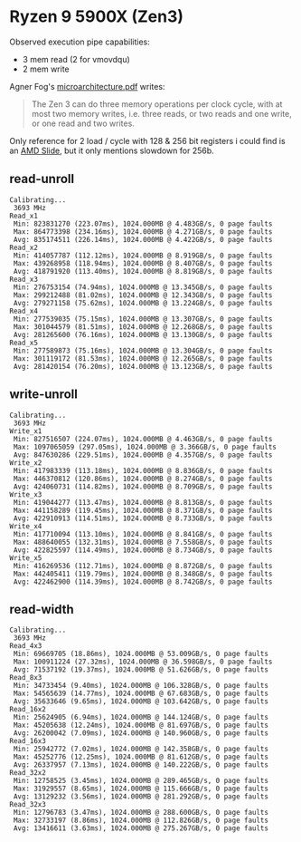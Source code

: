 # Ryzen 9 5900X (Zen3)
Observed execution pipe capabilities:
- 3 mem read (2 for vmovdqu)
- 2 mem write

Agner Fog's [microarchitecture.pdf](https://www.agner.org/optimize/microarchitecture.pdf) writes:
> The Zen 3 can do three memory operations per clock cycle, with at most two memory writes, i.e. three reads, or two reads and one write, or one read and two writes.

Only reference for 2 load / cycle with 128 & 256 bit registers i could find is an [AMD Slide](https://images.anandtech.com/doci/16214/Zen3_arch_17.jpg), but it only mentions slowdown for 256b.

## read-unroll
```
Calibrating...
 3693 MHz
Read_x1
 Min: 823831270 (223.07ms), 1024.000MB @ 4.483GB/s, 0 page faults
 Max: 864773398 (234.16ms), 1024.000MB @ 4.271GB/s, 0 page faults
 Avg: 835174511 (226.14ms), 1024.000MB @ 4.422GB/s, 0 page faults
Read_x2
 Min: 414057787 (112.12ms), 1024.000MB @ 8.919GB/s, 0 page faults
 Max: 439268958 (118.94ms), 1024.000MB @ 8.407GB/s, 0 page faults
 Avg: 418791920 (113.40ms), 1024.000MB @ 8.819GB/s, 0 page faults
Read_x3
 Min: 276753154 (74.94ms), 1024.000MB @ 13.345GB/s, 0 page faults
 Max: 299212488 (81.02ms), 1024.000MB @ 12.343GB/s, 0 page faults
 Avg: 279271158 (75.62ms), 1024.000MB @ 13.224GB/s, 0 page faults
Read_x4
 Min: 277539035 (75.15ms), 1024.000MB @ 13.307GB/s, 0 page faults
 Max: 301044579 (81.51ms), 1024.000MB @ 12.268GB/s, 0 page faults
 Avg: 281265600 (76.16ms), 1024.000MB @ 13.130GB/s, 0 page faults
Read_x5
 Min: 277589873 (75.16ms), 1024.000MB @ 13.304GB/s, 0 page faults
 Max: 301119172 (81.53ms), 1024.000MB @ 12.265GB/s, 0 page faults
 Avg: 281420154 (76.20ms), 1024.000MB @ 13.123GB/s, 0 page faults
```

## write-unroll
```
Calibrating...
 3693 MHz
Write_x1
 Min: 827516507 (224.07ms), 1024.000MB @ 4.463GB/s, 0 page faults
 Max: 1097065059 (297.05ms), 1024.000MB @ 3.366GB/s, 0 page faults
 Avg: 847630286 (229.51ms), 1024.000MB @ 4.357GB/s, 0 page faults
Write_x2
 Min: 417983339 (113.18ms), 1024.000MB @ 8.836GB/s, 0 page faults
 Max: 446370812 (120.86ms), 1024.000MB @ 8.274GB/s, 0 page faults
 Avg: 424060731 (114.82ms), 1024.000MB @ 8.709GB/s, 0 page faults
Write_x3
 Min: 419044277 (113.47ms), 1024.000MB @ 8.813GB/s, 0 page faults
 Max: 441158289 (119.45ms), 1024.000MB @ 8.371GB/s, 0 page faults
 Avg: 422910913 (114.51ms), 1024.000MB @ 8.733GB/s, 0 page faults
Write_x4
 Min: 417710094 (113.10ms), 1024.000MB @ 8.841GB/s, 0 page faults
 Max: 488640055 (132.31ms), 1024.000MB @ 7.558GB/s, 0 page faults
 Avg: 422825597 (114.49ms), 1024.000MB @ 8.734GB/s, 0 page faults
Write_x5
 Min: 416269536 (112.71ms), 1024.000MB @ 8.872GB/s, 0 page faults
 Max: 442405411 (119.79ms), 1024.000MB @ 8.348GB/s, 0 page faults
 Avg: 422462900 (114.39ms), 1024.000MB @ 8.742GB/s, 0 page faults
```

## read-width
```
Calibrating...
 3693 MHz
Read_4x3
 Min: 69669705 (18.86ms), 1024.000MB @ 53.009GB/s, 0 page faults
 Max: 100911224 (27.32ms), 1024.000MB @ 36.598GB/s, 0 page faults
 Avg: 71537192 (19.37ms), 1024.000MB @ 51.626GB/s, 0 page faults
Read_8x3
 Min: 34733454 (9.40ms), 1024.000MB @ 106.328GB/s, 0 page faults
 Max: 54565639 (14.77ms), 1024.000MB @ 67.683GB/s, 0 page faults
 Avg: 35633646 (9.65ms), 1024.000MB @ 103.642GB/s, 0 page faults
Read_16x2
 Min: 25624905 (6.94ms), 1024.000MB @ 144.124GB/s, 0 page faults
 Max: 45205638 (12.24ms), 1024.000MB @ 81.697GB/s, 0 page faults
 Avg: 26200042 (7.09ms), 1024.000MB @ 140.960GB/s, 0 page faults
Read_16x3
 Min: 25942772 (7.02ms), 1024.000MB @ 142.358GB/s, 0 page faults
 Max: 45252776 (12.25ms), 1024.000MB @ 81.612GB/s, 0 page faults
 Avg: 26337957 (7.13ms), 1024.000MB @ 140.222GB/s, 0 page faults
Read_32x2
 Min: 12758525 (3.45ms), 1024.000MB @ 289.465GB/s, 0 page faults
 Max: 31929557 (8.65ms), 1024.000MB @ 115.666GB/s, 0 page faults
 Avg: 13129232 (3.56ms), 1024.000MB @ 281.292GB/s, 0 page faults
Read_32x3
 Min: 12796783 (3.47ms), 1024.000MB @ 288.600GB/s, 0 page faults
 Max: 32733197 (8.86ms), 1024.000MB @ 112.826GB/s, 0 page faults
 Avg: 13416611 (3.63ms), 1024.000MB @ 275.267GB/s, 0 page faults
```